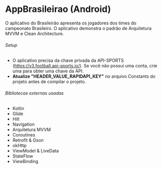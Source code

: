 # AppBrasileirao (Android)
 O aplicativo do Brasileirão apresenta os jogadores dos times do campeonato Brasileiro. O aplicativo demonstra o padrão de Arquitetura MVVM e Clean Architecture.

###### Setup
- O aplicativo precisa da chave privada da API-SPORTS (https://v3.football.api-sports.io/). Se você não possui uma conta, crie uma para obter uma chave da API.
- **Atualize "HEADER_VALUE_RAPIDAPI_KEY"** no arquivo Constants do projeto antes de compilar o projeto.

###### Bibliotecas externas usadas
- Kotlin
- Glide
- Hilt
- Navigation
- Arquitetura MVVM
- Coroutines
- Retrofit & Gson
- okHttp
- ViewModel & LiveData
- StateFlow
- ViewBinding
